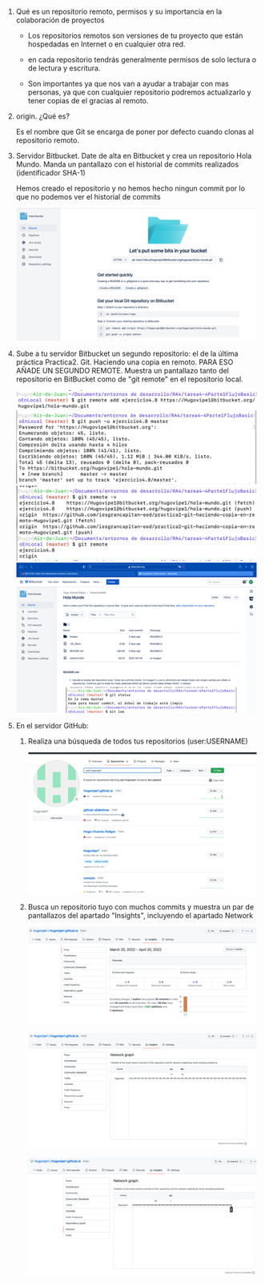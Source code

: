 1. Qué es un repositorio remoto, permisos y su importancia en la colaboración de proyectos

   - Los repositorios remotos son versiones de tu proyecto que están hospedadas en Internet o en cualquier otra red.

   - en cada repositorio tendrás generalmente permisos de solo lectura o de lectura y escritura.

   - Son importantes ya que nos van a ayudar a trabajar con mas personas, ya que con cualquier repositorio podremos actualizarlo y tener copias de el gracias al remoto.
1. origin. ¿Qué es?
   
    Es el nombre que Git se encarga de poner por defecto cuando clonas al repositorio remoto.

2. Servidor Bitbucket. Date de alta en Bitbucket y crea un repositorio Hola Mundo. Manda un pantallazo con el  historial de commits realizados (identificador SHA-1)

    Hemos creado el repositorio y no hemos hecho ningun commit por lo que no podemos ver el historial de commits

    ![HolaMundoRepositorio](images/Captura%20de%20pantalla%202022-04-19%20a%20las%2020.34.45.png)
3. Sube a tu servidor Bitbucket un segundo repositorio: el de la última práctica Practica2. Git. Haciendo una copia en remoto. PARA ESO AÑADE UN SEGUNDO REMOTE. Muestra un pantallazo tanto del repositorio en BitBucket como de "git remote" en el repositorio local. 

    ![RemoteAdd](images/Captura%20de%20pantalla%202022-04-19%20a%20las%2020.43.36.png)
    ![GitPush](images/Captura%20de%20pantalla%202022-04-19%20a%20las%2022.51.16.png)
    ![GitRemote](images/Captura%20de%20pantalla%202022-04-20%20a%20las%2016.42.03.png)
    ![BitBuckt](images/Captura%20de%20pantalla%202022-04-20%20a%20las%2016.43.40.png)
4. En el servidor GitHub:
   1. Realiza una búsqueda de todos tus repositorios (user:USERNAME)

        ![RepositoriosGitHub](images/Captura%20de%20pantalla%202022-04-20%20a%20las%2016.45.37.png)
   2. Busca un repositorio tuyo con muchos commits y muestra un par de pantallazos del apartado "Insights", incluyendo el apartado Network

        ![Insights](images/Captura%20de%20pantalla%202022-04-20%20a%20las%2016.48.31.png)

        ![InsightsNetwork](images/Captura%20de%20pantalla%202022-04-20%20a%20las%2016.49.11.png)

        ![InsightsNetwork](images/Captura%20de%20pantalla%202022-04-20%20a%20las%2016.49.23.png)